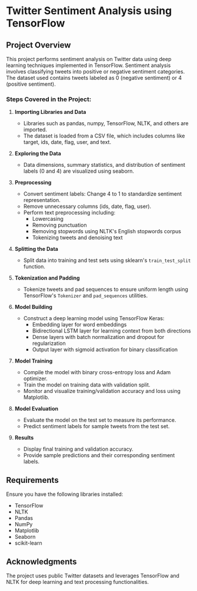# Twitter Sentiment Analysis using TensorFlow

## Project Overview

This project performs sentiment analysis on Twitter data using deep learning techniques implemented in TensorFlow. Sentiment analysis involves classifying tweets into positive or negative sentiment categories. The dataset used contains tweets labeled as 0 (negative sentiment) or 4 (positive sentiment).

### Steps Covered in the Project:

1. **Importing Libraries and Data**
   - Libraries such as pandas, numpy, TensorFlow, NLTK, and others are imported.
   - The dataset is loaded from a CSV file, which includes columns like target, ids, date, flag, user, and text.

2. **Exploring the Data**
   - Data dimensions, summary statistics, and distribution of sentiment labels (0 and 4) are visualized using seaborn.

3. **Preprocessing**
   - Convert sentiment labels: Change 4 to 1 to standardize sentiment representation.
   - Remove unnecessary columns (ids, date, flag, user).
   - Perform text preprocessing including:
     - Lowercasing
     - Removing punctuation
     - Removing stopwords using NLTK's English stopwords corpus
     - Tokenizing tweets and denoising text

4. **Splitting the Data**
   - Split data into training and test sets using sklearn's `train_test_split` function.

5. **Tokenization and Padding**
   - Tokenize tweets and pad sequences to ensure uniform length using TensorFlow's `Tokenizer` and `pad_sequences` utilities.

6. **Model Building**
   - Construct a deep learning model using TensorFlow Keras:
     - Embedding layer for word embeddings
     - Bidirectional LSTM layer for learning context from both directions
     - Dense layers with batch normalization and dropout for regularization
     - Output layer with sigmoid activation for binary classification

7. **Model Training**
   - Compile the model with binary cross-entropy loss and Adam optimizer.
   - Train the model on training data with validation split.
   - Monitor and visualize training/validation accuracy and loss using Matplotlib.

8. **Model Evaluation**
   - Evaluate the model on the test set to measure its performance.
   - Predict sentiment labels for sample tweets from the test set.

9. **Results**
   - Display final training and validation accuracy.
   - Provide sample predictions and their corresponding sentiment labels.


## Requirements

Ensure you have the following libraries installed:

- TensorFlow
- NLTK
- Pandas
- NumPy
- Matplotlib
- Seaborn
- scikit-learn

## Acknowledgments

The project uses public Twitter datasets and leverages TensorFlow and NLTK for deep learning and text processing functionalities.

